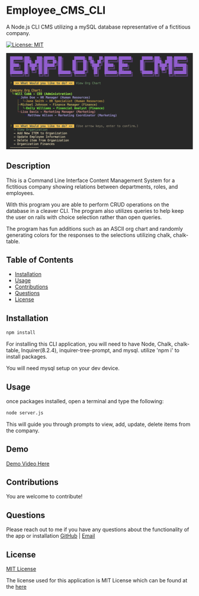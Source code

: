 # Employee_CMS_CLI

A Node.js CLI CMS utilizing a mySQL database representative of a fictitious company.

[![License: MIT](https://img.shields.io/badge/License-MIT-yellow.svg)](https://opensource.org/licenses/MIT)

![Sample](./assets/demo.png)

## Description 

This is a Command Line Interface Content Management System for a fictitious company showing relations between departments, roles, and employees. 

With this program you are able to perform CRUD operations on the database in a cleaver CLI. The program also utilizes queries to help keep the user on rails with choice selection rather than open queries. 

The program has fun additions such as an ASCII org chart and randomly generating colors for the responses to the selections utilizing chalk, chalk-table.

## Table of Contents

- [Installation](#installation)
- [Usage](#usage)
- [Contributions](#contributions)
- [Questions](#questions)
- [License](#license)

## Installation

```bash
npm install
```

  For installing this CLI application, you will need to have Node, Chalk, chalk-table, Inquirer(8.2.4), inquirer-tree-prompt, and mysql. utilize 'npm i' to install packages.

  You will need mysql setup on your dev device.

## Usage

once packages installed, open a terminal and type the following: 

  ```bash
  node server.js
```

This will guide you through prompts to view, add, update, delete items from the company.

## Demo

[Demo Video Here](https://drive.google.com/file/d/1r5c_MswbmapKA969x3z8OtO7DxsRQdvO/view?usp=sharing)


## Contributions
  You are welcome to contribute!

## Questions
  Please reach out to me if you have any questions about the functionality of the app or installation
  [GitHub](https://github.com/1willcobb) |
  [Email](mailto:cobb.will@gmail.com)

## License
[MIT License](https://choosealicense.com/licenses/mit/)

  The license used for this application is MIT License which can be found at the [here](https://choosealicense.com/licenses/mit/)
